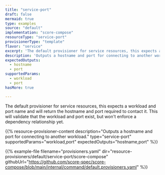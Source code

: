 ```yaml
---
title: "service-port"
draft: false
mermaid: true
type: examples
source: "default"
implementation: "score-compose"
resourceType: "service-port"
provisionerType: "template"
flavor: "service"
excerpt: 'The default provisioner for service resources, this expects a workload and port name and will return the hostname and port required to contact it. This will validate that the workload and port exist, but won&#39;t enforce a dependency relationship yet.'
description: 'Outputs a hostname and port for connecting to another workload.'
expectedOutputs: 
  - hostname
  - port
supportedParams: 
  - workload
  - port
hasMore: true

---
```


The default provisioner for service resources, this expects a workload and port name and will return the hostname and port required to contact it. This will validate that the workload and port exist, but won't enforce a dependency relationship yet.

{{% resource-provisioner-content description="Outputs a hostname and port for connecting to another workload." type="service-port" supportedParams="workload,port" expectedOutputs="hostname,port" %}}

{{% example-file filename="provisioners.yaml" dir="resource-provisioners/default/service-port/score-compose" githubUrl="https://github.com/score-spec/score-compose/blob/main/internal/command/default.provisioners.yaml" %}}
